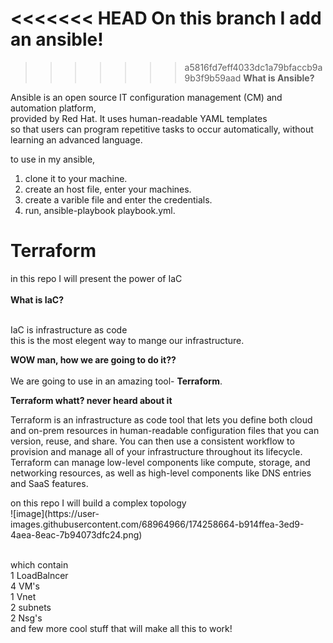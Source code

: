 <<<<<<< HEAD
On this branch I add an ansible! </br>
=======
>>>>>>> a5816fd7eff4033dc1a79bfaccb9a9b3f9b59aad
<b>What is Ansible?</b> </br>

Ansible is an open source IT configuration management (CM) and automation platform, </br>
provided by Red Hat. It uses human-readable YAML templates </br>
so that users can program repetitive tasks to occur automatically, without learning an advanced language.</br>

to use in my ansible, </br>

1.  clone it to your machine.</br>
2.  create an host file, enter your machines. </br>
3.  create a varible file and enter the credentials. </br>
4.  run, ansible-playbook playbook.yml. </br>

<H1>Terraform </H1>
in this repo I will present the power of IaC </br>
</br>
<b>What is IaC?</b> </br>
</br>

IaC is infrastructure as code </br>
this is the most elegent way to mange our infrastructure. </br>

<b>WOW man, how we are going to do it??</b> </br>
</br>
We are going to use in an amazing tool- <b>Terraform</b>.</br>

<b>Terraform whatt? never heard about it</b>
</br>

  <p>Terraform is an infrastructure as code tool that lets you define both cloud and on-prem resources in human-readable configuration files that you can version, reuse, and share. You can then use a consistent workflow to provision and manage all of your infrastructure throughout its lifecycle. Terraform can manage low-level components like compute, storage, and networking resources, as well as high-level components like DNS entries and SaaS features.
  </p>
on this repo I will build a complex topology  </br>
![image](https://user-images.githubusercontent.com/68964966/174258664-b914ffea-3ed9-4aea-8eac-7b94073dfc24.png)
</br>

</br>which contain </br>
1 LoadBalncer </br>
4 VM's </br>
1 Vnet </br>
2 subnets </br>
2 Nsg's </br>
and few more cool stuff that will make all this to work! </br>
